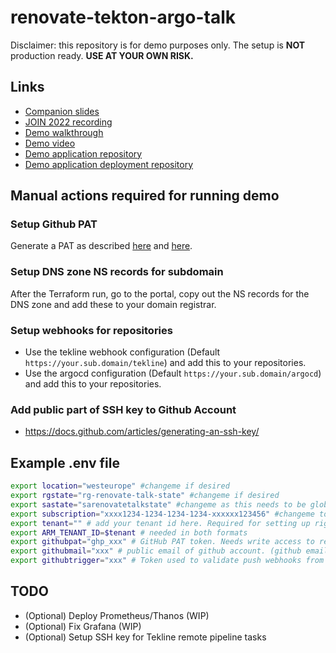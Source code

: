 # renovate-tekton-argo-talk

Disclaimer: this repository is for demo purposes only.
The setup is **NOT** production ready. 
**USE AT YOUR OWN RISK.**

## Links

- [Companion slides](https://www.slideshare.net/PieterVincken/join-2022-patching-3rd-party-software-like-a-boss)
- [JOIN 2022 recording](TBD)
- [Demo walkthrough](docs/demo-walkthrough.md)
- [Demo video](https://youtu.be/qWrL1kOWP4k)
- [Demo application repository](https://github.com/pietervincken/renovate-talk-java-demo-app)
- [Demo application deployment repository](https://github.com/pietervincken/renovate-talk-java-demo-app-deploy)

## Manual actions required for running demo

### Setup Github PAT

Generate a PAT as described [here](https://docs.github.com/en/authentication/keeping-your-account-and-data-secure/creating-a-personal-access-token) and [here](https://docs.renovatebot.com/modules/platform/github/).

### Setup DNS zone NS records for subdomain

After the Terraform run, go to the portal, copy out the NS records for the DNS zone and add these to your domain registrar.

### Setup webhooks for repositories

- Use the tekline webhook configuration (Default `https://your.sub.domain/tekline`) and add this to your repositories.
- Use the argocd configuration (Default `https://your.sub.domain/argocd`) and add this to your repositories.

### Add public part of SSH key to Github Account

- https://docs.github.com/articles/generating-an-ssh-key/

## Example .env file

```bash
export location="westeurope" #changeme if desired
export rgstate="rg-renovate-talk-state" #changeme if desired
export sastate="sarenovatetalkstate" #changeme as this needs to be globally unique ;) Be creative!
export subscription="xxxx1234-1234-1234-1234-xxxxxx123456" #changeme to your own subscription
export tenant="" # add your tenant id here. Required for setting up rights to k8s
export ARM_TENANT_ID=$tenant # needed in both formats
export githubpat="ghp_xxx" # GitHub PAT token. Needs write access to read and update your github repos.
export githubmail="xxx" # public email of github account. (github email, not private email). Used for SSH key generation
export githubtrigger="xxx" # Token used to validate push webhooks from Github.
```

## TODO

- (Optional) Deploy Prometheus/Thanos (WIP)
- (Optional) Fix Grafana (WIP)
- (Optional) Setup SSH key for Tekline remote pipeline tasks